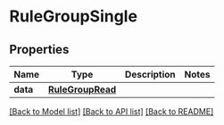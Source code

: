 # RuleGroupSingle


## Properties
Name | Type | Description | Notes
------------ | ------------- | ------------- | -------------
**data** | [**RuleGroupRead**](RuleGroupRead.md) |  | 

[[Back to Model list]](../README.md#documentation-for-models) [[Back to API list]](../README.md#documentation-for-api-endpoints) [[Back to README]](../README.md)


